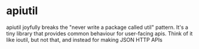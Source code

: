 # apiutil

apiutil joyfully breaks the "never write a package called util" pattern. It's a tiny library that provides common behaviour for user-facing apis. Think of it like ioutil, but not that, and instead for making JSON HTTP APIs
